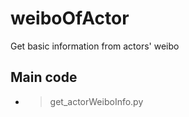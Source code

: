 # **weiboOfActor**  
Get basic information from actors' weibo  
  
## **Main code**  
  * >get_actorWeiboInfo.py
